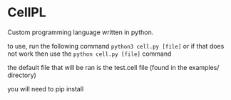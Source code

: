 # CellPL
 Custom programming language written in python.

to use, run the following command
```python3 cell.py [file]``` or if that does not work then use the ```python cell.py [file]``` command

the default file that will be ran is the test.cell file (found in the examples/ directory)

you will need to pip install
